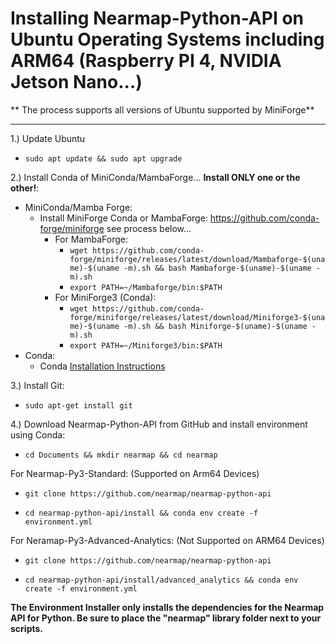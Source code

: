 
# Installing Nearmap-Python-API on Ubuntu Operating Systems including ARM64 (Raspberry PI 4, NVIDIA Jetson Nano...)

** The process supports all versions of Ubuntu supported by MiniForge**
****

1.) Update Ubuntu
- ```sudo apt update && sudo apt upgrade```

2.) Install Conda of MiniConda/MambaForge... **Install ONLY one or the other!**:
- MiniConda/Mamba Forge:
  - Install MiniForge Conda or MambaForge: https://github.com/conda-forge/miniforge see process below...
    - For MambaForge:
      - ```wget https://github.com/conda-forge/miniforge/releases/latest/download/Mambaforge-$(uname)-$(uname -m).sh && bash Mambaforge-$(uname)-$(uname -m).sh```
      - ```export PATH=~/Mambaforge/bin:$PATH```
    - For MiniForge3 (Conda):
      - ```wget https://github.com/conda-forge/miniforge/releases/latest/download/Miniforge3-$(uname)-$(uname -m).sh && bash Miniforge-$(uname)-$(uname -m).sh```
      - ```export PATH=~/Miniforge3/bin:$PATH```
- Conda:
  - Conda [Installation Instructions](https://docs.anaconda.com/anaconda/install/linux/)

3.) Install Git:
- ```sudo apt-get install git```

4.) Download Nearmap-Python-API from GitHub and install environment using Conda:


- ```cd Documents && mkdir nearmap && cd nearmap```

For Nearmap-Py3-Standard: (Supported on Arm64 Devices)
- ```git clone https://github.com/nearmap/nearmap-python-api```


- ```cd nearmap-python-api/install && conda env create -f environment.yml```

For Neramap-Py3-Advanced-Analytics: (Not Supported on ARM64 Devices)
- ```git clone https://github.com/nearmap/nearmap-python-api```


- ```cd nearmap-python-api/install/advanced_analytics && conda env create -f environment.yml```

**The Environment Installer only installs the dependencies for the Nearmap API for Python. 
Be sure to place the "nearmap" library folder next to your scripts.**